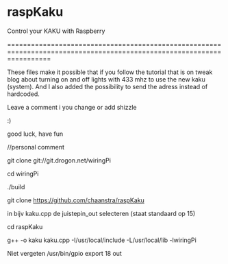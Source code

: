 raspKaku
========

Control your KAKU with Raspberry


=======================================================================================================================

These files make it possible that if you follow the tutorial that is on tweak blog about turning on and off lights 
with 433 mhz to use the new kaku (system). And I also added the possibility to send the adress instead of hardcoded.

Leave a comment i you change or add shizzle

:)

good luck, have fun


//personal comment

git clone git://git.drogon.net/wiringPi

cd wiringPi

./build

git clone https://github.com/chaanstra/raspKaku

in bijv kaku.cpp de juistepin_out selecteren (staat standaard op 15)

cd raspKaku

g++ -o kaku kaku.cpp -I/usr/local/include -L/usr/local/lib -lwiringPi


Niet vergeten /usr/bin/gpio export 18 out
